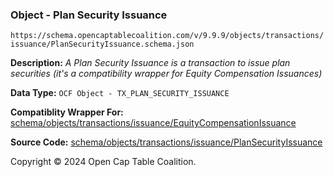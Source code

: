 ### Object - Plan Security Issuance

`https://schema.opencaptablecoalition.com/v/9.9.9/objects/transactions/issuance/PlanSecurityIssuance.schema.json`

  **Description:** _A Plan Security Issuance is a transaction to issue plan securities (it's a compatibility wrapper for Equity Compensation Issuances)_

  **Data Type:** `OCF Object - TX_PLAN_SECURITY_ISSUANCE`

  **Compatiblity Wrapper For:** [schema/objects/transactions/issuance/EquityCompensationIssuance](./EquityCompensationIssuance.md)

  **Source Code:** [schema/objects/transactions/issuance/PlanSecurityIssuance](../../../../../../schema/objects/transactions/issuance/PlanSecurityIssuance.schema.json)

Copyright © 2024 Open Cap Table Coalition.
